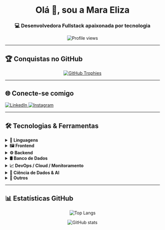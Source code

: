 <h1 align="center">Olá 👋, sou a Mara Eliza</h1>
<h3 align="center">💻 Desenvolvedora Fullstack apaixonada por tecnologia</h3>

<p align="center">
  <img src="https://komarev.com/ghpvc/?username=maraeliza&label=Profile%20views&color=0e75b6&style=flat" alt="Profile views" />
</p>

---

## 🏆 Conquistas no GitHub

<p align="center">
  <a href="https://github.com/ryo-ma/github-profile-trophy">
    <img src="https://github-profile-trophy.vercel.app/?username=maraeliza&theme=onedark" alt="GitHub Trophies" />
  </a>
</p>

---

## 🌐 Conecte-se comigo

<p align="left">
  <a href="https://linkedin.com/in/mara-eliza" target="_blank">
    <img src="https://raw.githubusercontent.com/rahuldkjain/github-profile-readme-generator/master/src/images/icons/Social/linked-in-alt.svg" alt="LinkedIn" height="30" width="40" />
  </a>
  <a href="https://instagram.com/_mara_eliza" target="_blank">
    <img src="https://raw.githubusercontent.com/rahuldkjain/github-profile-readme-generator/master/src/images/icons/Social/instagram.svg" alt="Instagram" height="30" width="40" />
  </a>
</p>

---

## 🛠️ Tecnologias & Ferramentas

<details>
  <summary><strong>🧠 Linguagens</strong></summary>
  <p>
    <img src="https://raw.githubusercontent.com/devicons/devicon/master/icons/javascript/javascript-original.svg" alt="JavaScript" title="JavaScript" width="40" height="40"/>
    <img src="https://raw.githubusercontent.com/devicons/devicon/master/icons/typescript/typescript-original.svg" alt="TypeScript" title="TypeScript" width="40" height="40"/>
    <img src="https://raw.githubusercontent.com/devicons/devicon/master/icons/java/java-original.svg" alt="Java" title="Java" width="40" height="40"/>
    <img src="https://raw.githubusercontent.com/devicons/devicon/master/icons/csharp/csharp-original.svg" alt="C#" title="C#" width="40" height="40"/>
    <img src="https://raw.githubusercontent.com/devicons/devicon/master/icons/python/python-original.svg" alt="Python" title="Python" width="40" height="40"/>
    <img src="https://www.vectorlogo.zone/logos/kotlinlang/kotlinlang-icon.svg" alt="Kotlin" title="Kotlin" width="40" height="40"/>
  </p>
</details>

<details>
  <summary><strong>🖼️ Frontend</strong></summary>
  <p>
    <img src="https://raw.githubusercontent.com/devicons/devicon/master/icons/html5/html5-original-wordmark.svg" alt="html5" width="40" height="40"/>
    <img src="https://raw.githubusercontent.com/devicons/devicon/master/icons/css3/css3-original-wordmark.svg" alt="css3" width="40" height="40"/>
    <img src="https://raw.githubusercontent.com/devicons/devicon/master/icons/bootstrap/bootstrap-plain-wordmark.svg" alt="bootstrap" width="40" height="40"/>
    <img src="https://raw.githubusercontent.com/devicons/devicon/master/icons/react/react-original-wordmark.svg" alt="react" width="40" height="40"/>
    <img src="https://reactnative.dev/img/header_logo.svg" alt="reactnative" width="40" height="40"/>
    <img src="https://cdn.worldvectorlogo.com/logos/nextjs-2.svg" alt="nextjs" width="40" height="40"/>
    <img src="https://www.vectorlogo.zone/logos/figma/figma-icon.svg" alt="figma" width="40" height="40"/>
    <img src="https://raw.githubusercontent.com/devicons/devicon/master/icons/photoshop/photoshop-line.svg" alt="photoshop" width="40" height="40"/>
  </p>
</details>

<details>
  <summary><strong>⚙️ Backend</strong></summary>
  <p>
    <img src="https://raw.githubusercontent.com/devicons/devicon/master/icons/nodejs/nodejs-original-wordmark.svg" alt="nodejs" width="40" height="40"/>
    <img src="https://raw.githubusercontent.com/devicons/devicon/master/icons/express/express-original-wordmark.svg" alt="express" width="40" height="40"/>
    <img src="https://raw.githubusercontent.com/devicons/devicon/master/icons/dot-net/dot-net-original-wordmark.svg" alt="dotnet" width="40" height="40"/>
    <img src="https://www.vectorlogo.zone/logos/springio/springio-icon.svg" alt="spring" width="40" height="40"/>
    <img src="https://www.vectorlogo.zone/logos/firebase/firebase-icon.svg" alt="firebase" width="40" height="40"/>
  </p>
</details>

<details>
  <summary><strong>🛢️ Banco de Dados</strong></summary>
  <p>
    <img src="https://raw.githubusercontent.com/devicons/devicon/master/icons/postgresql/postgresql-original-wordmark.svg" alt="postgresql" width="40" height="40"/>
    <img src="https://raw.githubusercontent.com/devicons/devicon/master/icons/oracle/oracle-original.svg" alt="oracle" width="40" height="40"/>
  </p>
</details>

<details>
  <summary><strong>📈 DevOps / Cloud / Monitoramento</strong></summary>
  <p>
    <img src="https://www.vectorlogo.zone/logos/microsoft_azure/microsoft_azure-icon.svg" alt="azure" width="40" height="40"/>
    <img src="https://raw.githubusercontent.com/devicons/devicon/master/icons/docker/docker-original-wordmark.svg" alt="docker" width="40" height="40"/>
    <img src="https://www.vectorlogo.zone/logos/grafana/grafana-icon.svg" alt="grafana" width="40" height="40"/>
    <img src="https://www.vectorlogo.zone/logos/elastic/elastic-icon.svg" alt="elasticsearch" width="40" height="40"/>
    <img src="https://www.vectorlogo.zone/logos/elasticco_kibana/elasticco_kibana-icon.svg" alt="kibana" width="40" height="40"/>
    <img src="https://www.vectorlogo.zone/logos/rabbitmq/rabbitmq-icon.svg" alt="rabbitMQ" width="40" height="40"/>
    <img src="https://www.vectorlogo.zone/logos/heroku/heroku-icon.svg" alt="heroku" width="40" height="40"/>
  </p>
</details>

<details>
  <summary><strong>🧪 Ciência de Dados & AI</strong></summary>
  <p>
    <img src="https://upload.wikimedia.org/wikipedia/commons/0/05/Scikit_learn_logo_small.svg" alt="scikit_learn" width="40" height="40"/>
    <img src="https://www.vectorlogo.zone/logos/tensorflow/tensorflow-icon.svg" alt="tensorflow" width="40" height="40"/>
    <img src="https://raw.githubusercontent.com/devicons/devicon/2ae2a900d2f041da66e950e4d48052658d850630/icons/pandas/pandas-original.svg" alt="pandas" width="40" height="40"/>
    <img src="https://www.vectorlogo.zone/logos/opencv/opencv-icon.svg" alt="opencv" width="40" height="40"/>
  </p>
</details>

<details>
  <summary><strong>🧩 Outros</strong></summary>
  <p>
    <img src="https://raw.githubusercontent.com/devicons/devicon/master/icons/git/git-original.svg" alt="git" width="40" height="40"/>
    <img src="https://raw.githubusercontent.com/devicons/devicon/master/icons/linux/linux-original.svg" alt="linux" width="40" height="40"/>
    <img src="https://www.vectorlogo.zone/logos/unity3d/unity3d-icon.svg" alt="unity" width="40" height="40"/>
    <img src="https://raw.githubusercontent.com/kenangundogan/fontisto/036b7eca71aab1bef8e6a0518f7329f13ed62f6b/icons/svg/brand/unreal-engine.svg" alt="unreal" width="40" height="40"/>
    <img src="https://www.chartjs.org/media/logo-title.svg" alt="chartjs" width="40" height="40"/>
  </p>
</details>

---

## 📊 Estatísticas GitHub

<p align="center">
  <img src="https://github-readme-stats.vercel.app/api/top-langs/?username=maraeliza&layout=compact&theme=tokyonight" alt="Top Langs" />
</p>

<p align="center">
  <img src="https://github-readme-stats.vercel.app/api?username=maraeliza&show_icons=true&theme=tokyonight" alt="GitHub stats" />
</p>
